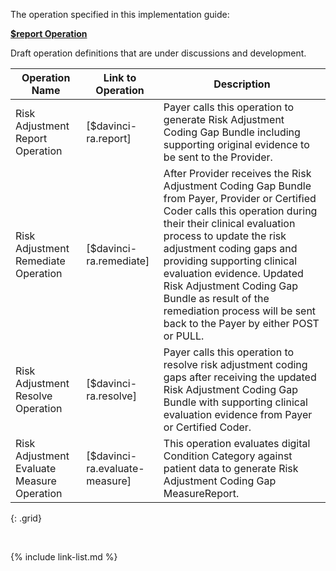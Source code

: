 
The operation specified in this implementation guide:

**[$report Operation](OperationDefinition-report.html)**

<div class="bg-info" markdown="1">
Draft operation definitions that are under discussions and development. 

|Operation Name|Link to Operation|Description|
|---|---|---|
|Risk Adjustment Report Operation|[$davinci-ra.report]|Payer calls this operation to generate Risk Adjustment Coding Gap Bundle including supporting original evidence to be sent to the Provider.|
|Risk Adjustment Remediate Operation|[$davinci-ra.remediate]|After Provider receives the Risk Adjustment Coding Gap Bundle from Payer, Provider or Certified Coder calls this operation during their their clinical evaluation process to update the risk adjustment coding gaps and providing supporting clinical evaluation evidence. Updated Risk Adjustment Coding Gap Bundle as result of the remediation process will be sent back to the Payer by either POST or PULL.|
|Risk Adjustment Resolve Operation|[$davinci-ra.resolve]|Payer calls this operation to resolve risk adjustment coding gaps after receiving the updated Risk Adjustment Coding Gap Bundle with supporting clinical evaluation evidence from Payer or Certified Coder.|
|Risk Adjustment Evaluate Measure Operation|[$davinci-ra.evaluate-measure]|This operation evaluates digital Condition Category against patient data to generate Risk Adjustment Coding Gap MeasureReport.|
{: .grid}

</div>
<br />

{% include link-list.md %}
